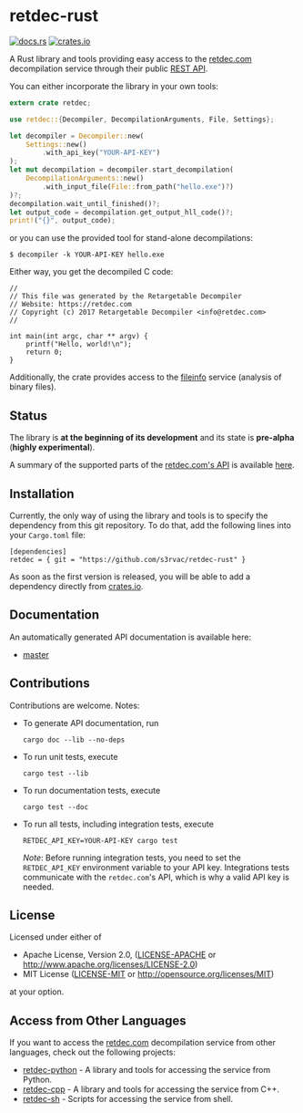 # retdec-rust

[![docs.rs](https://docs.rs/retdec/badge.svg)](https://docs.rs/retdec)
[![crates.io](https://img.shields.io/crates/v/retdec.svg)](https://crates.io/crates/retdec)

A Rust library and tools providing easy access to the
[retdec.com](https://retdec.com) decompilation service through their public
[REST API](https://retdec.com/api/).

You can either incorporate the library in your own tools:

```rust
extern crate retdec;

use retdec::{Decompiler, DecompilationArguments, File, Settings};

let decompiler = Decompiler::new(
    Settings::new()
        .with_api_key("YOUR-API-KEY")
);
let mut decompilation = decompiler.start_decompilation(
    DecompilationArguments::new()
        .with_input_file(File::from_path("hello.exe")?)
)?;
decompilation.wait_until_finished()?;
let output_code = decompilation.get_output_hll_code()?;
print!("{}", output_code);
```

or you can use the provided tool for stand-alone decompilations:

```text
$ decompiler -k YOUR-API-KEY hello.exe
```

Either way, you get the decompiled C code:

```text
//
// This file was generated by the Retargetable Decompiler
// Website: https://retdec.com
// Copyright (c) 2017 Retargetable Decompiler <info@retdec.com>
//

int main(int argc, char ** argv) {
    printf("Hello, world!\n");
    return 0;
}
```

Additionally, the crate provides access to the
[fileinfo](https://retdec.com/api/docs/fileinfo.html) service (analysis of
binary files).

## Status

The library is **at the beginning of its development** and its state is
**pre-alpha** (**highly experimental**).

A summary of the supported parts of the [retdec.com's
API](https://retdec.com/api/docs/index.html) is available
[here](https://github.com/s3rvac/retdec-rust/tree/master/STATUS.md).

## Installation

Currently, the only way of using the library and tools is to specify the
dependency from this git repository. To do that, add the following lines into
your `Cargo.toml` file:

```text
[dependencies]
retdec = { git = "https://github.com/s3rvac/retdec-rust" }
```

As soon as the first version is released, you will be able to add a dependency
directly from [crates.io](https://crates.io/).

## Documentation

An automatically generated API documentation is available here:

* [master](https://projects.petrzemek.net/retdec-rust/doc/master/retdec/index.html)

## Contributions

Contributions are welcome. Notes:

* To generate API documentation, run

    ```text
    cargo doc --lib --no-deps
    ```

* To run unit tests, execute

    ```text
    cargo test --lib
    ```

* To run documentation tests, execute

    ```text
    cargo test --doc
    ```

* To run all tests, including integration tests, execute

    ```text
    RETDEC_API_KEY=YOUR-API-KEY cargo test
    ```

  *Note*: Before running integration tests, you need to set the
  `RETDEC_API_KEY` environment variable to your API key. Integrations tests
  communicate with the `retdec.com`'s API, which is why a valid API key is
  needed.

## License

Licensed under either of

* Apache License, Version 2.0,
  ([LICENSE-APACHE](https://github.com/s3rvac/retdec-rust/tree/master/LICENSE-APACHE)
  or http://www.apache.org/licenses/LICENSE-2.0)
* MIT License
  ([LICENSE-MIT](https://github.com/s3rvac/retdec-rust/tree/master/LICENSE-APACHE)
  or http://opensource.org/licenses/MIT)

at your option.

## Access from Other Languages

If you want to access the [retdec.com](https://retdec.com) decompilation
service from other languages, check out the following projects:

* [retdec-python](https://github.com/s3rvac/retdec-python) - A library and
  tools for accessing the service from Python.
* [retdec-cpp](https://github.com/s3rvac/retdec-cpp) - A library and tools for
  accessing the service from C++.
* [retdec-sh](https://github.com/s3rvac/retdec-sh) - Scripts for accessing the
  service from shell.
